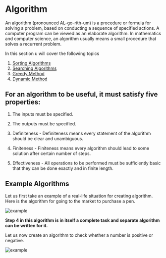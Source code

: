 # Algorithm

An algorithm (pronounced AL-go-rith-um) is a procedure or formula for solving a problem, based on conducting a sequence of specified actions. A computer program can be viewed as an elaborate algorithm. In mathematics and computer science, an algorithm usually means a small procedure that solves a recurrent problem.

In this section u will cover the following topics 

1. [Sorting Algorithms](3-algoritms\1-sorting)
2. [Searching Algorithms](3-algoritms\2-searching)
3. [Greedy Method](3-algoritms\3-greedy-method)
4. [Dynamic Method](3-algoritms\4-dynamic-method)


## For an algorithm to be useful, it must satisfy five properties:
1. The inputs must be specified.
2. The outputs must be specified.
3. Definiteness - Definiteness means every statement of the algorithm should be clear and unambiguous.

4. Finiteness - Finiteness means every algorithm should lead to some solution after certain number of steps.
5. Effectiveness - All operations to be performed must be sufficiently basic that they can be done exactly and in finite length.

## Example Algorithms
Let us first take an example of a real-life situation for creating algorithm. Here is the algorithm for going to the market to purchase a pen.

![example](https://www.tutorialspoint.com/programming_methodologies/images/example_algorithms.jpg)

**Step 4 in this algorithm is in itself a complete task and separate algorithm can be written for it.** 

Let us now create an algorithm to check whether a number is positive or negative.

![example](https://www.tutorialspoint.com/programming_methodologies/images/example_algorithms_1.jpg)

